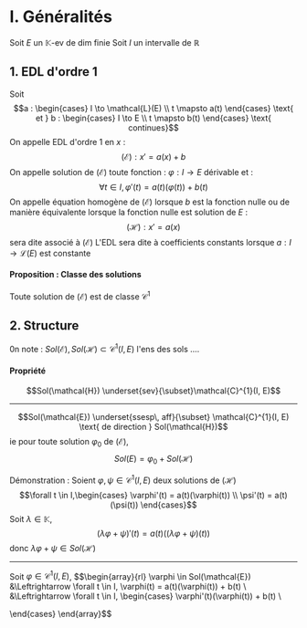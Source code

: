 # I. Généralités
Soit $E$ un $\mathbb{K}$-ev de dim finie
Soit $I$ un intervalle de $\mathbb{R}$ 
## 1. EDL d'ordre 1
Soit 
$$a : \begin{cases}
I \to \mathcal{L}(E) \\
t \mapsto a(t)
\end{cases} \text{ et } b : \begin{cases}
I \to E \\
t \mapsto b(t)
\end{cases} \text{ continues}$$
On appelle EDL d'ordre $1$ en $x$ : 
$$(\mathcal{E}) : x' = a(x) + b$$
On appelle solution de $(\mathcal{E})$ toute fonction : $\varphi : I \to E$ dérivable et : 
$$\forall t\in I, \varphi'(t) = a(t)(\varphi(t)) + b(t)$$
On appelle équation homogène de $(\mathcal{E})$ lorsque $b$ est la fonction nulle ou de manière équivalente lorsque la fonction nulle est solution de $E$ : 
$$(\mathcal{H}) : x' = a(x) $$
sera dite associé à $(\mathcal{E})$ 
L'EDL sera dite à coefficients constants lorsque $a:I\to \mathcal{L}(E)$ est constante

#### Proposition : Classe des solutions
Toute solution de $(\mathcal{E})$ est de classe $\mathcal{C}^{1}$

## 2. Structure
0n note : $Sol(\mathcal{E}), Sol(\mathcal{H}) \subset \mathcal{C}^{1}(I, E)$ l'ens des sols ....
#### Propriété
$$Sol(\mathcal{H}) \underset{sev}{\subset}\mathcal{C}^{1}(I, E)$$
___
$$Sol(\mathcal{E}) \underset{ssesp\, aff}{\subset} \mathcal{C}^{1}(I, E) \text{ de direction } Sol(\mathcal{H})$$
ie pour toute solution $\varphi_{0}$ de $(\mathcal{E})$, 
$$Sol(E) = \varphi_{0} + Sol(\mathcal{H})$$

Démonstration : 
Soient $\varphi, \psi \in \mathcal{C}^{1}(I, E)$ deux solutions de $(\mathcal{H})$ 
$$\forall t \in I,\begin{cases}
\varphi'(t) = a(t)(\varphi(t)) \\
\psi'(t) = a(t)(\psi(t))
\end{cases}$$
Soit $\lambda \in \mathbb{K}$, 
$$(\lambda \varphi + \psi)'(t) = a(t)((\lambda \varphi + \psi)(t))$$
donc $\lambda \varphi+\psi \in Sol(\mathcal{H})$
___
Soit $\varphi \in \mathcal{C}^{1}(I, E)$, 
$$\begin{array}{rl}
\varphi \in Sol(\mathcal{E}) &\Leftrightarrow \forall t \in I, \varphi(t) = a(t)(\varphi(t)) + b(t)  \\
&\Leftrightarrow \forall t \in I, \begin{cases}
\varphi'(t)(\varphi(t))  + b(t) \\

\end{cases}
\end{array}$$
